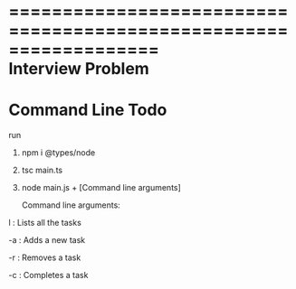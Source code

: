 ==================================================================  
Interview Problem
==================================================================

# Command Line Todo

run

1. npm i @types/node

2. tsc main.ts

3. node main.js + [Command line arguments]

   Command line arguments:


l : Lists all the tasks

-a : Adds a new task

-r : Removes a task

-c : Completes a task
